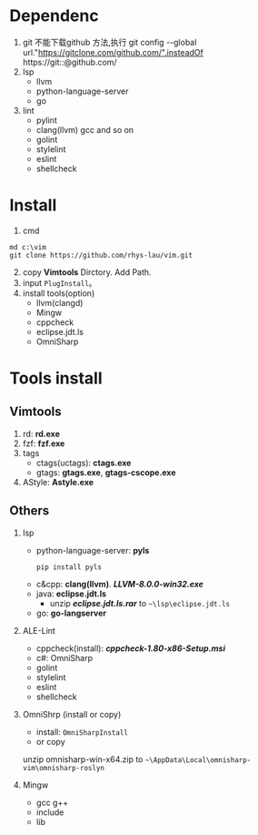 
# Dependenc
1. git
    不能下载github 方法,执行
    git config --global url."https://gitclone.com/github.com/".insteadOf https://git::@github.com/
2. lsp
    * llvm
    * python-language-server
    * go
3. lint
    * pylint
    * clang(llvm) gcc and so on
    * golint
    * stylelint
    * eslint
    * shellcheck

# Install
1. cmd
```
md c:\vim
git clone https://github.com/rhys-lau/vim.git
```
2. copy **Vimtools** Dirctory. Add Path.
3. input `PlugInstall`。
4. install tools(option)
   * llvm(clangd)
   * Mingw
   * cppcheck
   * eclipse.jdt.ls
   * OmniSharp

# Tools install
## Vimtools
1. rd:  **rd.exe**
2. fzf:  **fzf.exe**
3. tags 
    * ctags(uctags): **ctags.exe**
    * gtags: **gtags.exe**, **gtags-cscope.exe**
4. AStyle:  **Astyle.exe**

## Others
1. lsp
    * python-language-server: **pyls**
        ```
        pip install pyls
        ```
    * c&cpp: **clang(llvm)**.  ***LLVM-8.0.0-win32.exe***
    * java: **eclipse.jdt.ls** 
        + unzip ***eclipse.jdt.ls.rar*** to `~\lsp\eclipse.jdt.ls`
    * go: **go-langserver**
2. ALE-Lint
    * cppcheck(install): ***cppcheck-1.80-x86-Setup.msi***
    * c#: OmniSharp
    * golint
    * stylelint
    * eslint
    * shellcheck
3. OmniShrp   (install or copy)
    * install: `OmniSharpInstall`
    * or copy

    unzip omnisharp-win-x64.zip to `~\AppData\Local\omnisharp-vim\omnisharp-roslyn`
4. Mingw
    * gcc g++ 
    * include 
    * lib

